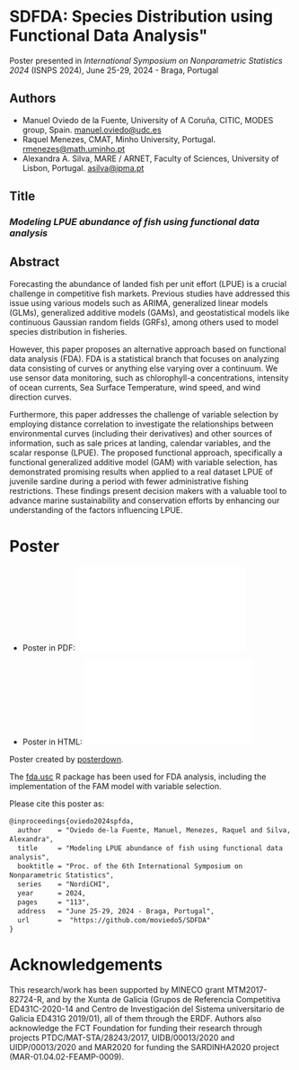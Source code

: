 # SDFDA:  Species Distribution using Functional Data Analysis"



Poster presented in *International Symposium on Nonparametric Statistics 2024*
(ISNPS 2024), June 25-29, 2024 - Braga, Portugal


## Authors

+ Manuel Oviedo de la Fuente, University of A Coruña, CITIC, MODES group, Spain. manuel.oviedo@udc.es
+ Raquel Menezes,  CMAT, Minho University, Portugal. rmenezes@math.uminho.pt
+ Alexandra A. Silva, MARE / ARNET, Faculty of Sciences, University of Lisbon, Portugal. asilva@ipma.pt

## Title


### *Modeling LPUE  abundance of fish using functional data analysis*

## Abstract 
Forecasting the abundance of landed fish per unit effort (LPUE) is a crucial challenge in competitive fish markets. Previous studies have addressed this issue using various models such as ARIMA, generalized linear models (GLMs), generalized additive models (GAMs), and geostatistical models like continuous Gaussian random fields (GRFs), among others used  to model species distribution in fisheries.

However, this paper proposes an alternative approach based on functional data analysis (FDA). FDA is a statistical branch that focuses on analyzing data consisting of curves or anything else varying over a continuum. We use sensor data monitoring, such as chlorophyll-a concentrations, intensity of ocean currents, Sea Surface Temperature, wind speed, and wind direction curves. 

Furthermore, this paper addresses the challenge of variable selection by employing distance correlation to investigate the relationships between environmental curves (including their derivatives) and other sources of information, such as sale prices at landing, calendar variables, and the scalar response (LPUE). The proposed functional approach, specifically a functional generalized additive model (GAM) with variable selection, has demonstrated promising results when applied to a real dataset LPUE of juvenile sardine during a period with fewer administrative fishing restrictions. 
These findings present decision makers with a valuable tool to advance marine sustainability and conservation efforts by enhancing our understanding of the factors influencing LPUE.



# Poster

+ Poster in PDF: ![`./pdf/poster.pdf`](./pdf/poster.pdf) 


+ Poster in HTML: ![`./html/poster.html`](./html/poster.html)


Poster created by  [posterdown](https://github.com/brentthorne/posterdown).

The [fda.usc](https://github.com/moviedo5/fda.usc) R package  has been used for FDA analysis, including the implementation of the FAM model with variable selection.


Please cite this poster as:


```
@inproceedings{oviedo2024spfda,
  author    = "Oviedo de-la Fuente, Manuel, Menezes, Raquel and Silva, Alexandra",
  title     = "Modeling LPUE abundance of fish using functional data analysis",
  booktitle = "Proc. of the 6th International Symposium on Nonparametric Statistics",
  series    = "NordiCHI",
  year      = 2024,
  pages     = "113",
  address   = "June 25-29, 2024 - Braga, Portugal",
  url       =  "https://github.com/moviedo5/SDFDA"
}
```



# Acknowledgements
This research/work has been supported by MINECO grant MTM2017-82724-R, and by the Xunta de Galicia (Grupos de Referencia Competitiva ED431C-2020-14 and Centro de Investigación del Sistema universitario de Galicia ED431G 2019/01), all of them through the ERDF. Authors also acknowledge the FCT Foundation for funding their research through projects PTDC/MAT-STA/28243/2017, UIDB/00013/2020 and UIDP/00013/2020 and MAR2020 for funding the SARDINHA2020 project (MAR-01.04.02-FEAMP-0009).
